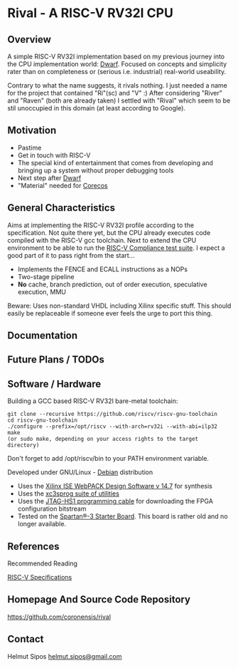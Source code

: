 # Rival - A RISC-V RV32I CPU

## Overview

A simple RISC-V RV32I implementation based on my previous journey
into the CPU implementation world: [Dwarf](https://github.com/coronensis/dwarf).
Focused on concepts and simplicity rater than on completeness or
(serious i.e. industrial) real-world useability.

Contrary to what the name suggests, it rivals nothing.
I just needed a name for the project that contained "Ri"(sc) and "V" :)
After considering "River" and "Raven" (both are already taken) I settled
with "Rival" which seem to be stil unoccupied in this domain (at least
according to Google).

## Motivation

+ Pastime
+ Get in touch with RISC-V
+ The special kind of entertainment that comes from developing
 and bringing up a system without proper debugging tools
+ Next step after [Dwarf](https://github.com/coronensis/dwarf)
+ "Material" needed for [Corecos](https://github.com/coronensis/corecos)

## General Characteristics

Aims at implementing the RISC-V RV32I profile according to the specification.
Not quite there yet, but the CPU already executes code compiled with  the
RISC-V gcc toolchain. Next to extend the CPU environment to be able to
run the  [RISC-V Compliance test suite](https://github.com/riscv/riscv-compliance). I expect a good part of it to pass right from the start...

+ Implements the FENCE and ECALL instructions as a NOPs
+ Two-stage pipeline
+ **No** cache, branch prediction, out of order execution, speculative execution, MMU

Beware: Uses non-standard VHDL including Xilinx specific stuff.
This should easily be replaceable if someone ever feels the urge to port this thing.

## Documentation

## Future Plans / TODOs

## Software / Hardware

Building a GCC based RISC-V RV32I bare-metal toolchain:

```
git clone --recursive https://github.com/riscv/riscv-gnu-toolchain
cd riscv-gnu-toolchain
./configure --prefix=/opt/riscv --with-arch=rv32i --with-abi=ilp32
make
(or sudo make, depending on your access rights to the target directory)
```

Don't forget to add /opt/riscv/bin to your PATH environment variable.

Developed under GNU/Linux - [Debian](https://www.debian.org/) distribution

+ Uses the [Xilinx ISE WebPACK Design Software v 14.7](https://www.xilinx.com/products/design-tools/ise-design-suite/ise-webpack.html) for synthesis
+ Uses the [xc3sprog suite of utilities](http://xc3sprog.sourceforge.net/)
+ Uses the [JTAG-HS1 programming cable](https://store.digilentinc.com/jtag-hs1-programming-cable-limited-time/) for downloading the FPGA configuration bitstream
+ Tested on the [Spartan®-3 Starter Board](https://store.digilentinc.com/spartan-3-board-retired/). This board is rather old and no longer available.

## References

Recommended Reading

[RISC-V Specifications](https://riscv.org/specifications/)

## Homepage And Source Code Repository

https://github.com/coronensis/rival

## Contact
Helmut Sipos <helmut.sipos@gmail.com>

